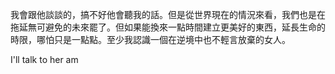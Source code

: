 我會跟他談談的，搞不好他會聽我的話。但是從世界現在的情況來看，我們也是在拖延無可避免的未來罷了。但如果能換來一點時間建立更美好的東西，延長生命的時限，哪怕只是一點點。至少我認識一個在逆境中也不輕言放棄的女人。

I'll talk to her am